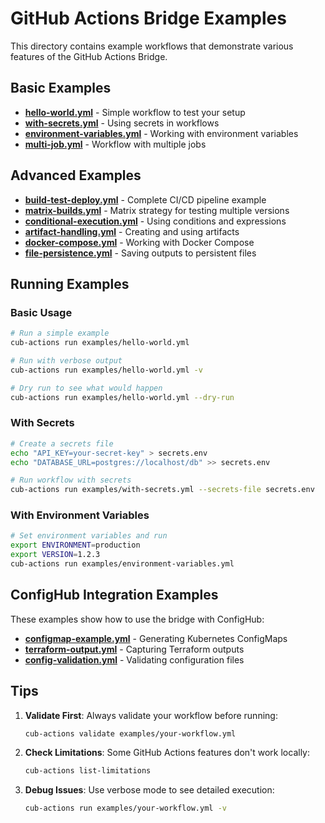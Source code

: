 # GitHub Actions Bridge Examples

This directory contains example workflows that demonstrate various features of the GitHub Actions Bridge.

## Basic Examples

- **[hello-world.yml](hello-world.yml)** - Simple workflow to test your setup
- **[with-secrets.yml](with-secrets.yml)** - Using secrets in workflows
- **[environment-variables.yml](environment-variables.yml)** - Working with environment variables
- **[multi-job.yml](multi-job.yml)** - Workflow with multiple jobs

## Advanced Examples

- **[build-test-deploy.yml](build-test-deploy.yml)** - Complete CI/CD pipeline example
- **[matrix-builds.yml](matrix-builds.yml)** - Matrix strategy for testing multiple versions
- **[conditional-execution.yml](conditional-execution.yml)** - Using conditions and expressions
- **[artifact-handling.yml](artifact-handling.yml)** - Creating and using artifacts
- **[docker-compose.yml](docker-compose.yml)** - Working with Docker Compose
- **[file-persistence.yml](file-persistence.yml)** - Saving outputs to persistent files

## Running Examples

### Basic Usage

```bash
# Run a simple example
cub-actions run examples/hello-world.yml

# Run with verbose output
cub-actions run examples/hello-world.yml -v

# Dry run to see what would happen
cub-actions run examples/hello-world.yml --dry-run
```

### With Secrets

```bash
# Create a secrets file
echo "API_KEY=your-secret-key" > secrets.env
echo "DATABASE_URL=postgres://localhost/db" >> secrets.env

# Run workflow with secrets
cub-actions run examples/with-secrets.yml --secrets-file secrets.env
```

### With Environment Variables

```bash
# Set environment variables and run
export ENVIRONMENT=production
export VERSION=1.2.3
cub-actions run examples/environment-variables.yml
```

## ConfigHub Integration Examples

These examples show how to use the bridge with ConfigHub:

- **[configmap-example.yml](configmap-example.yml)** - Generating Kubernetes ConfigMaps
- **[terraform-output.yml](terraform-output.yml)** - Capturing Terraform outputs
- **[config-validation.yml](config-validation.yml)** - Validating configuration files

## Tips

1. **Validate First**: Always validate your workflow before running:
   ```bash
   cub-actions validate examples/your-workflow.yml
   ```

2. **Check Limitations**: Some GitHub Actions features don't work locally:
   ```bash
   cub-actions list-limitations
   ```

3. **Debug Issues**: Use verbose mode to see detailed execution:
   ```bash
   cub-actions run examples/your-workflow.yml -v
   ```
